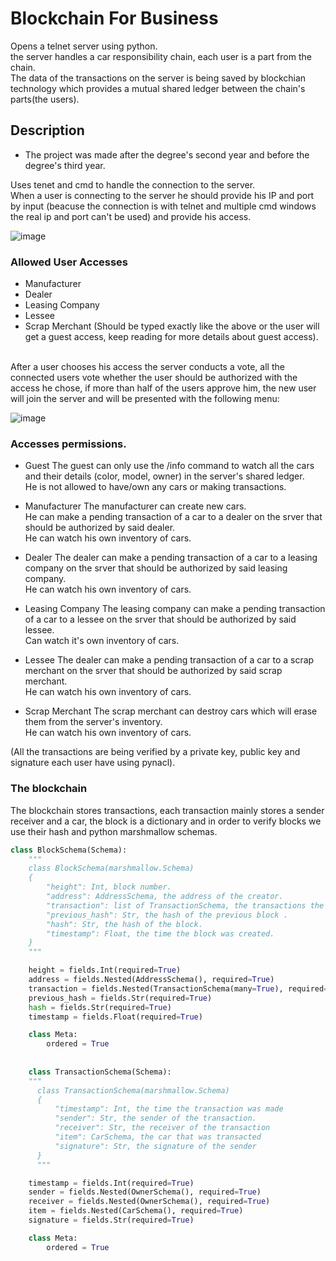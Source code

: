 # Blockchain For Business

Opens a telnet server using python.<br>
the server handles a car responsibility chain, each user is a part from the chain.<br> 
The data of the transactions on the server is being saved by blockchian technology which provides a mutual shared ledger between the chain's parts(the users).

## Description

* The project was made after the degree's second year and before the degree's third year.

Uses tenet and cmd to handle the connection to the server.<br> 
When a user is connecting to the server he should provide his IP and port by input (beacuse the connection is with telnet and multiple cmd windows the real ip and port can't be used)
and provide his access.<br>

![image](https://user-images.githubusercontent.com/40609600/221218433-d282976a-2095-42d4-ba64-ad9368ef23fa.png)

### Allowed User Accesses
* Manufacturer
* Dealer 
* Leasing Company
* Lessee 
* Scrap Merchant 
(Should be typed exactly like the above or the user will get a guest access, keep reading for more details about guest access).<br><br>

After a user chooses his access the server conducts a vote, all the connected users vote whether the user should be authorized with the access he chose, if more than half of the users approve him, the new user will join the server and will be presented with the following menu:

![image](https://user-images.githubusercontent.com/40609600/221221682-d26ef303-9856-4f51-8624-713b7b432b71.png)

### Accesses permissions.

* Guest
  The guest can only use the /info command to watch all the cars and their details (color, model, owner) in the server's shared ledger.<br>
  He is not allowed to have/own any cars or making transactions.
  
* Manufacturer
  The manufacturer can create new cars.<br> 
  He can make a pending transaction of a car to a dealer on the srver that should be authorized by said dealer.<br>
  He can watch his own inventory of cars.

* Dealer
  The dealer can make a pending transaction of a car to a leasing company on the srver that should be authorized by said leasing company.<br>
  He can watch his own inventory of cars.

* Leasing Company
  The leasing company can make a pending transaction of a car to a lessee on the srver that should be authorized by said lessee.<br>
  Can watch it's own inventory of cars.

* Lessee 
  The dealer can make a pending transaction of a car to a scrap merchant on the srver that should be authorized by said scrap merchant.<br>
  He can watch his own inventory of cars.
  
* Scrap Merchant
  The scrap merchant can destroy cars which will erase them from the server's inventory.<br>
  He can watch his own inventory of cars.
  
(All the transactions are being verified by a private key, public key and signature each user have using pynacl).

### The blockchain

The blockchain stores transactions, each transaction mainly stores a sender receiver and a car, the block is a dictionary and in order to verify blocks we use their hash and python marshmallow schemas.<br>

```python
class BlockSchema(Schema):
    """
    class BlockSchema(marshmallow.Schema)
    {
        "height": Int, block number.
        "address": AddressSchema, the address of the creator.
        "transaction": list of TransactionSchema, the transactions the block holds.
        "previous_hash": Str, the hash of the previous block .
        "hash": Str, the hash of the block.
        "timestamp": Float, the time the block was created.
    }
    """

    height = fields.Int(required=True)
    address = fields.Nested(AddressSchema(), required=True)
    transaction = fields.Nested(TransactionSchema(many=True), required=True)
    previous_hash = fields.Str(required=True)
    hash = fields.Str(required=True)
    timestamp = fields.Float(required=True)

    class Meta:
        ordered = True
        
    
    class TransactionSchema(Schema):
    """
      class TransactionSchema(marshmallow.Schema)
      {
          "timestamp": Int, the time the transaction was made
          "sender": Str, the sender of the transaction.
          "receiver": Str, the receiver of the transaction
          "item": CarSchema, the car that was transacted
          "signature": Str, the signature of the sender
      }
      """

    timestamp = fields.Int(required=True)
    sender = fields.Nested(OwnerSchema(), required=True)
    receiver = fields.Nested(OwnerSchema(), required=True)
    item = fields.Nested(CarSchema(), required=True)
    signature = fields.Str(required=True)

    class Meta:
        ordered = True
```




